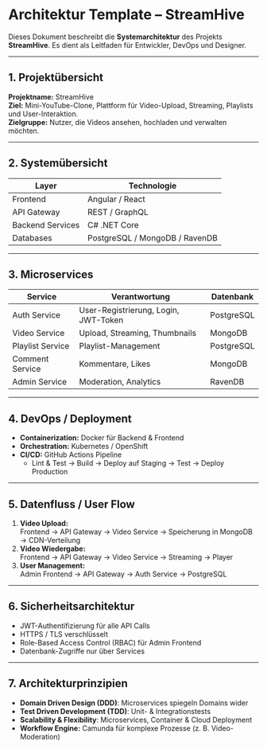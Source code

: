 # Architektur Template – StreamHive

Dieses Dokument beschreibt die **Systemarchitektur** des Projekts **StreamHive**. Es dient als Leitfaden für Entwickler, DevOps und Designer.

---

## 1. Projektübersicht
**Projektname:** StreamHive  
**Ziel:** Mini-YouTube-Clone, Plattform für Video-Upload, Streaming, Playlists und User-Interaktion.  
**Zielgruppe:** Nutzer, die Videos ansehen, hochladen und verwalten möchten.

---

## 2. Systemübersicht

| Layer | Technologie |
|-------|------------|
| Frontend | Angular / React |
| API Gateway | REST / GraphQL |
| Backend Services | C# .NET Core |
| Databases | PostgreSQL / MongoDB / RavenDB |


---

## 3. Microservices
| Service | Verantwortung | Datenbank |
|---------|---------------|-----------|
| Auth Service | User-Registrierung, Login, JWT-Token | PostgreSQL |
| Video Service | Upload, Streaming, Thumbnails | MongoDB |
| Playlist Service | Playlist-Management | PostgreSQL |
| Comment Service | Kommentare, Likes | MongoDB |
| Admin Service | Moderation, Analytics | RavenDB |

---

## 4. DevOps / Deployment
- **Containerization:** Docker für Backend & Frontend  
- **Orchestration:** Kubernetes / OpenShift  
- **CI/CD:** GitHub Actions Pipeline  
  - Lint & Test → Build → Deploy auf Staging → Test → Deploy Production  

---

## 5. Datenfluss / User Flow
1. **Video Upload:**  
   Frontend → API Gateway → Video Service → Speicherung in MongoDB → CDN-Verteilung
2. **Video Wiedergabe:**  
   Frontend → API Gateway → Video Service → Streaming → Player  
3. **User Management:**  
   Admin Frontend → API Gateway → Auth Service → PostgreSQL  

---

## 6. Sicherheitsarchitektur
- JWT-Authentifizierung für alle API Calls  
- HTTPS / TLS verschlüsselt  
- Role-Based Access Control (RBAC) für Admin Frontend  
- Datenbank-Zugriffe nur über Services  

---

## 7. Architekturprinzipien
- **Domain Driven Design (DDD)**: Microservices spiegeln Domains wider  
- **Test Driven Development (TDD)**: Unit- & Integrationstests  
- **Scalability & Flexibility**: Microservices, Container & Cloud Deployment  
- **Workflow Engine:** Camunda für komplexe Prozesse (z. B. Video-Moderation)  

